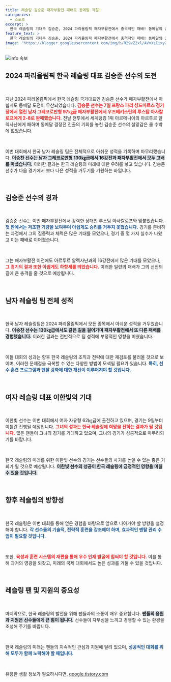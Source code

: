 ```yaml
---
title: 레슬링 김승준 패자부활전 패배로 동메달 좌절!
categories:
  - 스포츠
excerpt: >
  한국 레슬링의 기대주 김승준, 2024 파리올림픽 패자부활전에서 충격적인 패배! 동메달의 꿈이 사라진 순간, 한국 레슬링의 아쉬운 결말은? 앞으로 여자 자유형 경기에 기대감이 모아진다!
feature_text: >
  한국 레슬링의 기대주 김승준, 2024 파리올림픽 패자부활전에서 충격적인 패배! 동메달의 꿈이 사라진 순간, 한국 레슬링의 아쉬운 결말은? 앞으로 여자 자유형 경기에 기대감이 모아진다!
image: 'https://blogger.googleusercontent.com/img/b/R29vZ2xl/AVvXsEixyZcFfHzMRdzZMjFBmAUKJYCLCGyLL1o632UiGVXcaFdKo_bkvkuCioo0uUKlGfBVcT3P84aROyZIXSBEx3Aw5nCQ3pTgDom1WDC4m8eifvWiAmWEEVb4x6G_l8C0QH225ldMjyaFvpxGEBGNO37VmDTDMHGhJPq73UglMfDca1-0aw/s1600/blogspot.png'
---
```


<p><img src="https://blogger.googleusercontent.com/img/b/R29vZ2xl/AVvXsEixyZcFfHzMRdzZMjFBmAUKJYCLCGyLL1o632UiGVXcaFdKo_bkvkuCioo0uUKlGfBVcT3P84aROyZIXSBEx3Aw5nCQ3pTgDom1WDC4m8eifvWiAmWEEVb4x6G_l8C0QH225ldMjyaFvpxGEBGNO37VmDTDMHGhJPq73UglMfDca1-0aw/s1600/blogspot.png" alt="info 속보" /></p>

<h2 data-ke-size="size26">2024 파리올림픽 한국 레슬링 대표 김승준 선수의 도전</h2>

<p data-ke-size="size16">&nbsp;</p>

<p>지난 2024 파리올림픽에서 한국 레슬링 국가대표인 김승준 선수가 패자부활전에서 아쉽게도 동메달 도전이 무산되었습니다. <b><span style="color: #ee2323;">김승준 선수는 7일 프랑스 파리 샹드마르스 경기장에서 열린 남자 그레코로만형 97㎏급 패자부활전에서 우즈베키스탄의 루스탐 아사칼로프에게 2-8로 완패했습니다.</span></b> 전날 전투에서 세계랭킹 1위 아르메니아의 아르투르 알렉사냔에게 패하며 동메달 결정전 진출의 기회를 놓친 김승준 선수의 실망감은 클 수밖에 없었습니다. </p>

<p data-ke-size="size16">&nbsp;</p>

<p>이번 대회에서 한국 남자 레슬링 팀은 전체적으로 아쉬운 성적을 기록하며 마무리했습니다. <b><span style="background-color: #21538527;">이승찬 선수는 남자 그레코로만형 130㎏급에서 16강전과 패자부활전에서 모두 고배를 마셨습니다.</span></b> 이러한 결과는 한국 레슬링의 미래에 대한 우려를 낳고 있습니다. 김승준 선수가 다음 경기에서 보다 나은 성적을 거두기를 기원하는 바입니다.</p>

<p data-ke-size="size16">&nbsp;</p>

<h2 data-ke-size="size26">김승준 선수의 경과</h2>

<p data-ke-size="size16">&nbsp;</p>

<p>김승준 선수는 이번 패자부활전에서 강력한 상대인 루스탐 아사칼로프와 맞붙었습니다. <b><span style="color: #1a5490;">첫 판에서는 저조한 기량을 보여주며 아쉽게도 승리를 거두지 못했습니다.</span></b> 경기를 준비하는 과정에서 그의 집중력과 체력은 많은 기대를 모았으나, 경기 중 몇 가지 실수가 나왔고 이는 패배로 이어졌습니다. </p>

<p data-ke-size="size16">&nbsp;</p>

<p>그는 패자부활전 이전에도 아르투르 알렉사냔과의 16강전에서 많은 기대를 모았으나, <b><span style="color: #ee2323;">그 경기의 결과 또한 아쉽게도 하향세를 띄었습니다.</span></b> 이러한 일련의 패배가 그의 선전의 길에 큰 충격을 줄 것으로 예상됩니다.</p>

<p data-ke-size="size16">&nbsp;</p>

<h2 data-ke-size="size26">남자 레슬링 팀 전체 성적</h2>

<p data-ke-size="size16">&nbsp;</p>

<p>한국 남자 레슬링팀은 2024 파리올림픽에서 모든 종목에서 아쉬운 성적을 거두었습니다. <b><span style="background-color: #21538527;">이승찬 선수는 130㎏급에서도 같은 길을 걸어가며 패자부활전에서 또 다른 패배를 경험했습니다.</span></b> 이러한 결과는 전반적으로 팀 성적에 부정적인 영향을 미쳤습니다.</p>

<p data-ke-size="size16">&nbsp;</p>

<p>이들 대회의 성과는 향후 한국 레슬링의 조직과 전략에 대한 재검토를 불러올 것으로 보이며, 이러한 문제점을 극복할 수 있는 다양한 방법이 모색될 필요가 있습니다.<b><span style="color: #1a5490;"> 특히, 선수 훈련 프로그램과 멘탈 강화에 대한 개선이 이루어져야 할 것입니다.</span></b></p>

<p data-ke-size="size16">&nbsp;</p>

<h2 data-ke-size="size26">여자 레슬링 대표 이한빛의 기대</h2>

<p data-ke-size="size16">&nbsp;</p>

<p>이한빛 선수는 이번 대회에서 여자 자유형 62㎏급에 출전하고 있으며, 경기는 9일부터 이틀간 진행될 예정입니다. <b><span style="color: #ee2323;">그녀의 성과는 한국 레슬링에 희망을 전하는 결과가 될 것입니다.</span></b> 많은 팬들이 그녀의 경기를 기대하고 있으며, 그녀의 경기가 성공적으로 마무리되기를 바랍니다.</p>

<p data-ke-size="size16">&nbsp;</p>

<p>한국 레슬링의 미래를 위한 이한빛 선수의 경기는 선수들의 사기를 높일 수 있는 좋은 기회가 될 것으로 예상됩니다. <b><span style="background-color: #21538527;">이한빛 선수의 성공이 한국 레슬링에 긍정적인 영향을 미칠 수 있을 것입니다.</span></b> </p>

<p data-ke-size="size16">&nbsp;</p>

<h2 data-ke-size="size26">향후 레슬링의 방향성</h2>

<p data-ke-size="size16">&nbsp;</p>

<p>한국 레슬링은 이번 대회를 통해 얻은 경험을 바탕으로 앞으로 나아가야 할 방향을 설정해야 합니다. <b><span style="color: #1a5490;">각 선수들의 기술적, 전략적 훈련을 강조해야 하며, 효과적인 멘탈 관리 수업이 필요할 것입니다.</span></b> </p>

<p data-ke-size="size16">&nbsp;</p>

<p>또한, <b><span style="color: #ee2323;">육성과 훈련 시스템의 재편을 통해 우수 인재 발굴에 힘써야 할 것입니다.</span></b> 이를 통해 과거의 영광을 되찾고, 미래의 국제 대회에서도 높은 성과를 거둘 수 있을 것입니다.</p>

<p data-ke-size="size16">&nbsp;</p>

<h2 data-ke-size="size26">레슬링 팬 및 지원의 중요성</h2>

<p data-ke-size="size16">&nbsp;</p>

<p>마지막으로, 한국 레슬링의 발전을 위해 팬들과의 소통이 매우 중요합니다. <b><span style="background-color: #21538527;">팬들의 응원과 지원은 선수들에게 큰 힘이 됩니다.</span></b> 선수들이 자부심을 느끼고 경쟁할 수 있는 환경을 조성해 주기를 바랍니다.</p>

<p data-ke-size="size16">&nbsp;</p>

<p>한국 레슬링의 미래는 팬들의 지속적인 관심과 지원에 달려 있으며, <b><span style="color: #1a5490;">성공적인 대회를 위해 모두가 함께 노력해야 할 때입니다.</span></b> </p>

<p data-ke-size="size16">&nbsp;</p>
유용한 생활 정보가 필요하시다면, <a href="https://qoogle.tistory.com" rel="dofollow">qoogle.tistory.com</a>



